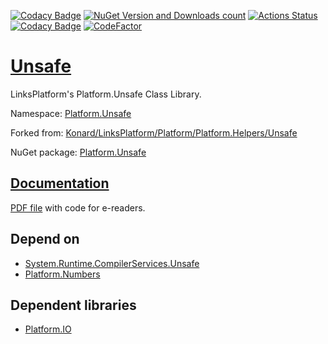 [![Codacy Badge](https://api.codacy.com/project/badge/Grade/1a37eddc3f5c4f458ffbf2da3223fc81)](https://app.codacy.com/gh/linksplatform/Unsafe?utm_source=github.com&utm_medium=referral&utm_content=linksplatform/Unsafe&utm_campaign=Badge_Grade_Settings)
[![NuGet Version and Downloads count](https://buildstats.info/nuget/Platform.Unsafe)](https://www.nuget.org/packages/Platform.Unsafe)
[![Actions Status](https://github.com/linksplatform/Unsafe/workflows/CD/badge.svg)](https://github.com/linksplatform/Unsafe/actions?workflow=CD)
[![Codacy Badge](https://api.codacy.com/project/badge/Grade/f44d620bd580471fb291b17fab31e58a)](https://app.codacy.com/app/drakonard/Unsafe?utm_source=github.com&utm_medium=referral&utm_content=linksplatform/Unsafe&utm_campaign=Badge_Grade_Dashboard)
[![CodeFactor](https://www.codefactor.io/repository/github/linksplatform/unsafe/badge)](https://www.codefactor.io/repository/github/linksplatform/unsafe)

# [Unsafe](https://github.com/linksplatform/Unsafe)

LinksPlatform's Platform.Unsafe Class Library.

Namespace: [Platform.Unsafe](https://linksplatform.github.io/Unsafe/csharp/api/Platform.Unsafe.html)

Forked from: [Konard/LinksPlatform/Platform/Platform.Helpers/Unsafe](https://github.com/Konard/LinksPlatform/tree/7e73fb096a180699192d6861f853cf44f803f909/Platform/Platform.Helpers/Unsafe)

NuGet package: [Platform.Unsafe](https://www.nuget.org/packages/Platform.Unsafe)

## [Documentation](https://linksplatform.github.io/Unsafe)
[PDF file](https://linksplatform.github.io/Unsafe/csharp/Platform.Unsafe.pdf) with code for e-readers.

## Depend on
*   [System.Runtime.CompilerServices.Unsafe](https://www.nuget.org/packages/System.Runtime.CompilerServices.Unsafe)
*   [Platform.Numbers](https://github.com/linksplatform/Numbers)

## Dependent libraries
*   [Platform.IO](https://github.com/linksplatform/IO)

